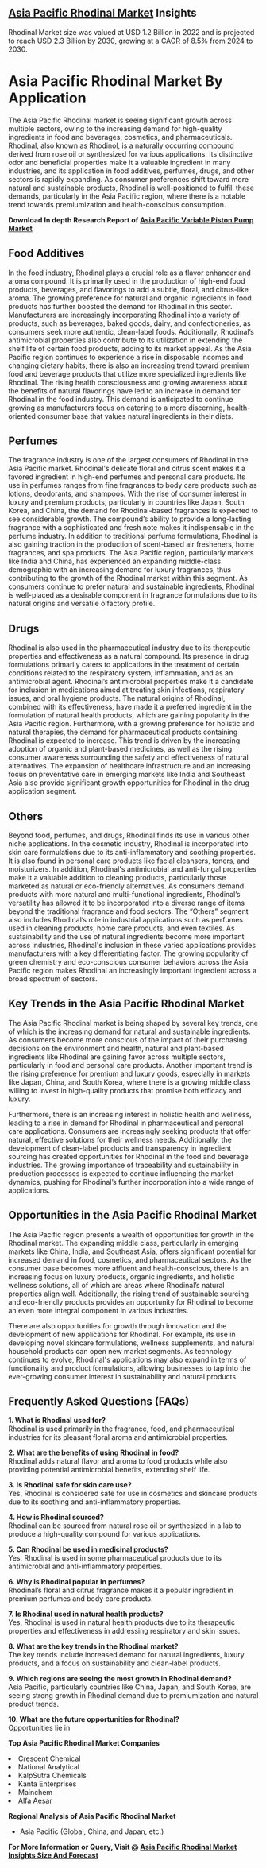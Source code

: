 <h2><a href="https://www.verifiedmarketreports.com/download-sample/?rid=119750&amp;utm_source=Github-Feb&amp;utm_medium=219" target="_blank">Asia Pacific Rhodinal Market</a> Insights</h2><p>Rhodinal Market size was valued at USD 1.2 Billion in 2022 and is projected to reach USD 2.3 Billion by 2030, growing at a CAGR of 8.5% from 2024 to 2030.</p><p><h1>Asia Pacific Rhodinal Market By Application</h1> <p>The Asia Pacific Rhodinal market is seeing significant growth across multiple sectors, owing to the increasing demand for high-quality ingredients in food and beverages, cosmetics, and pharmaceuticals. Rhodinal, also known as Rhodinol, is a naturally occurring compound derived from rose oil or synthesized for various applications. Its distinctive odor and beneficial properties make it a valuable ingredient in many industries, and its application in food additives, perfumes, drugs, and other sectors is rapidly expanding. As consumer preferences shift toward more natural and sustainable products, Rhodinal is well-positioned to fulfill these demands, particularly in the Asia Pacific region, where there is a notable trend towards premiumization and health-conscious consumption. <p><strong>Download In depth Research Report of <a href="https://www.verifiedmarketreports.com/download-sample/?rid=236118&amp;utm_source=Pulse-Dec&amp;utm_medium=219" target="_blank">Asia Pacific Variable Piston Pump Market</a></strong></p></p> <h2>Food Additives</h2> <p>In the food industry, Rhodinal plays a crucial role as a flavor enhancer and aroma compound. It is primarily used in the production of high-end food products, beverages, and flavorings to add a subtle, floral, and citrus-like aroma. The growing preference for natural and organic ingredients in food products has further boosted the demand for Rhodinal in this sector. Manufacturers are increasingly incorporating Rhodinal into a variety of products, such as beverages, baked goods, dairy, and confectioneries, as consumers seek more authentic, clean-label foods. Additionally, Rhodinal’s antimicrobial properties also contribute to its utilization in extending the shelf life of certain food products, adding to its market appeal. As the Asia Pacific region continues to experience a rise in disposable incomes and changing dietary habits, there is also an increasing trend toward premium food and beverage products that utilize more specialized ingredients like Rhodinal. The rising health consciousness and growing awareness about the benefits of natural flavorings have led to an increase in demand for Rhodinal in the food industry. This demand is anticipated to continue growing as manufacturers focus on catering to a more discerning, health-oriented consumer base that values natural ingredients in their diets.</p> <h2>Perfumes</h2> <p>The fragrance industry is one of the largest consumers of Rhodinal in the Asia Pacific market. Rhodinal's delicate floral and citrus scent makes it a favored ingredient in high-end perfumes and personal care products. Its use in perfumes ranges from fine fragrances to body care products such as lotions, deodorants, and shampoos. With the rise of consumer interest in luxury and premium products, particularly in countries like Japan, South Korea, and China, the demand for Rhodinal-based fragrances is expected to see considerable growth. The compound’s ability to provide a long-lasting fragrance with a sophisticated and fresh note makes it indispensable in the perfume industry. In addition to traditional perfume formulations, Rhodinal is also gaining traction in the production of scent-based air fresheners, home fragrances, and spa products. The Asia Pacific region, particularly markets like India and China, has experienced an expanding middle-class demographic with an increasing demand for luxury fragrances, thus contributing to the growth of the Rhodinal market within this segment. As consumers continue to prefer natural and sustainable ingredients, Rhodinal is well-placed as a desirable component in fragrance formulations due to its natural origins and versatile olfactory profile.</p> <h2>Drugs</h2> <p>Rhodinal is also used in the pharmaceutical industry due to its therapeutic properties and effectiveness as a natural compound. Its presence in drug formulations primarily caters to applications in the treatment of certain conditions related to the respiratory system, inflammation, and as an antimicrobial agent. Rhodinal’s antimicrobial properties make it a candidate for inclusion in medications aimed at treating skin infections, respiratory issues, and oral hygiene products. The natural origins of Rhodinal, combined with its effectiveness, have made it a preferred ingredient in the formulation of natural health products, which are gaining popularity in the Asia Pacific region. Furthermore, with a growing preference for holistic and natural therapies, the demand for pharmaceutical products containing Rhodinal is expected to increase. This trend is driven by the increasing adoption of organic and plant-based medicines, as well as the rising consumer awareness surrounding the safety and effectiveness of natural alternatives. The expansion of healthcare infrastructure and an increasing focus on preventative care in emerging markets like India and Southeast Asia also provide significant growth opportunities for Rhodinal in the drug application segment.</p> <h2>Others</h2> <p>Beyond food, perfumes, and drugs, Rhodinal finds its use in various other niche applications. In the cosmetic industry, Rhodinal is incorporated into skin care formulations due to its anti-inflammatory and soothing properties. It is also found in personal care products like facial cleansers, toners, and moisturizers. In addition, Rhodinal's antimicrobial and anti-fungal properties make it a valuable addition to cleaning products, particularly those marketed as natural or eco-friendly alternatives. As consumers demand products with more natural and multi-functional ingredients, Rhodinal’s versatility has allowed it to be incorporated into a diverse range of items beyond the traditional fragrance and food sectors. The “Others” segment also includes Rhodinal’s role in industrial applications such as perfumes used in cleaning products, home care products, and even textiles. As sustainability and the use of natural ingredients become more important across industries, Rhodinal's inclusion in these varied applications provides manufacturers with a key differentiating factor. The growing popularity of green chemistry and eco-conscious consumer behaviors across the Asia Pacific region makes Rhodinal an increasingly important ingredient across a broad spectrum of sectors.</p> <h2>Key Trends in the Asia Pacific Rhodinal Market</h2> <p>The Asia Pacific Rhodinal market is being shaped by several key trends, one of which is the increasing demand for natural and sustainable ingredients. As consumers become more conscious of the impact of their purchasing decisions on the environment and health, natural and plant-based ingredients like Rhodinal are gaining favor across multiple sectors, particularly in food and personal care products. Another important trend is the rising preference for premium and luxury goods, especially in markets like Japan, China, and South Korea, where there is a growing middle class willing to invest in high-quality products that promise both efficacy and luxury.</p> <p>Furthermore, there is an increasing interest in holistic health and wellness, leading to a rise in demand for Rhodinal in pharmaceutical and personal care applications. Consumers are increasingly seeking products that offer natural, effective solutions for their wellness needs. Additionally, the development of clean-label products and transparency in ingredient sourcing has created opportunities for Rhodinal in the food and beverage industries. The growing importance of traceability and sustainability in production processes is expected to continue influencing the market dynamics, pushing for Rhodinal’s further incorporation into a wide range of applications.</p> <h2>Opportunities in the Asia Pacific Rhodinal Market</h2> <p>The Asia Pacific region presents a wealth of opportunities for growth in the Rhodinal market. The expanding middle class, particularly in emerging markets like China, India, and Southeast Asia, offers significant potential for increased demand in food, cosmetics, and pharmaceutical sectors. As the consumer base becomes more affluent and health-conscious, there is an increasing focus on luxury products, organic ingredients, and holistic wellness solutions, all of which are areas where Rhodinal’s natural properties align well. Additionally, the rising trend of sustainable sourcing and eco-friendly products provides an opportunity for Rhodinal to become an even more integral component in various industries.</p> <p>There are also opportunities for growth through innovation and the development of new applications for Rhodinal. For example, its use in developing novel skincare formulations, wellness supplements, and natural household products can open new market segments. As technology continues to evolve, Rhodinal's applications may also expand in terms of functionality and product formulations, allowing businesses to tap into the ever-growing consumer interest in sustainability and natural products.</p> <h2>Frequently Asked Questions (FAQs)</h2> <p><strong>1. What is Rhodinal used for?</strong><br>Rhodinal is used primarily in the fragrance, food, and pharmaceutical industries for its pleasant floral aroma and antimicrobial properties.</p> <p><strong>2. What are the benefits of using Rhodinal in food?</strong><br>Rhodinal adds natural flavor and aroma to food products while also providing potential antimicrobial benefits, extending shelf life.</p> <p><strong>3. Is Rhodinal safe for skin care use?</strong><br>Yes, Rhodinal is considered safe for use in cosmetics and skincare products due to its soothing and anti-inflammatory properties.</p> <p><strong>4. How is Rhodinal sourced?</strong><br>Rhodinal can be sourced from natural rose oil or synthesized in a lab to produce a high-quality compound for various applications.</p> <p><strong>5. Can Rhodinal be used in medicinal products?</strong><br>Yes, Rhodinal is used in some pharmaceutical products due to its antimicrobial and anti-inflammatory properties.</p> <p><strong>6. Why is Rhodinal popular in perfumes?</strong><br>Rhodinal’s floral and citrus fragrance makes it a popular ingredient in premium perfumes and body care products.</p> <p><strong>7. Is Rhodinal used in natural health products?</strong><br>Yes, Rhodinal is used in natural health products due to its therapeutic properties and effectiveness in addressing respiratory and skin issues.</p> <p><strong>8. What are the key trends in the Rhodinal market?</strong><br>The key trends include increased demand for natural ingredients, luxury products, and a focus on sustainability and clean-label products.</p> <p><strong>9. Which regions are seeing the most growth in Rhodinal demand?</strong><br>Asia Pacific, particularly countries like China, Japan, and South Korea, are seeing strong growth in Rhodinal demand due to premiumization and natural product trends.</p> <p><strong>10. What are the future opportunities for Rhodinal?</strong><br>Opportunities lie in</p><p><strong>Top Asia Pacific Rhodinal Market Companies</strong></p><div data-test-id=""><p><li>Crescent Chemical</li><li> National Analytical</li><li> KalpSutra Chemicals</li><li> Kanta Enterprises</li><li> Mainchem</li><li> Alfa Aesar</li></p><div><strong>Regional Analysis of&nbsp;Asia Pacific Rhodinal Market</strong></div><ul><li dir="ltr"><p dir="ltr">Asia Pacific (Global, China, and Japan, etc.)</p></li></ul><p><strong>For More Information or Query, Visit @&nbsp;</strong><strong><a href="https://www.verifiedmarketreports.com/product/global-rhodinal-market-outlook/?utm_source=Github-Feb&amp;utm_medium=219" target="_blank">Asia Pacific Rhodinal Market Insights Size And Forecast</a></strong></p></div><h2>&nbsp;</h2><div data-test-id="">&nbsp;</div>
